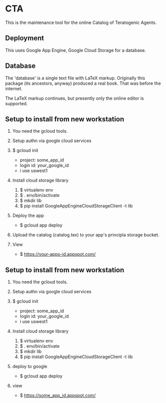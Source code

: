 # CTA

This is the maintenance tool for the online Catalog of Teratogenic Agents.

## Deployment

This uses Google App Engine, Google Cloud Storage for a database.

## Database

The 'database' is a single text file with LaTeX markup.  Originally this package (its ancestors, anyway) 
produced a real book.  That was before the internet.  

The LaTeX markup continues, but presently only the online editor is supported.

## Setup to install from new workstation

1. You need the gcloud tools.
2. Setup authn via google cloud services
3. $ gcloud init
    * project: some_app_id
    * login id: your_google_id
    * i use uswest1

4. Install cloud storage library
    1. $ virtualenv env
    2. $ . env/bin/activate
    3. $ mkdir lib
    4. $ pip install GoogleAppEngineCloudStorageClient -t lib

5. Deploy the app
    * $ gcloud app deploy

6. Upload the catalog (catalog.tex) to your app's principla storage bucket.

7. View
    * $ https://your-apps-id.appspot.com/




## Setup to install from new workstation

1. You need the gcloud tools.
2. Setup authn via google cloud services
3. $ gcloud init
    * project: some_app_id
    * login id: your_google_id
    * i use uswest1

4. Install cloud storage library
    1. $ virtualenv env
    2. $ . env/bin/activate
    3. $ mkdir lib
    4. $ pip install GoogleAppEngineCloudStorageClient -t lib
   
5. deploy to google
    * $ gcloud app deploy

6. view
    * $ https://some_app_id.appspot.com/

